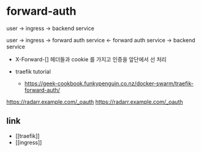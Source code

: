 # forward-auth

user -> ingress -> backend service

user -> ingress -> forward auth service
                <- forward auth service
                -> backend service 
                
- X-Forward-[] 헤더들과 cookie 를 가지고 인증을 앞단에서 선 처리

- traefik tutorial
  + https://geek-cookbook.funkypenguin.co.nz/docker-swarm/traefik-forward-auth/


https://radarr.example.com/_oauth
https://radarr.example.com/_oauth

## link
- [[traefik]]
- [[ingress]]
